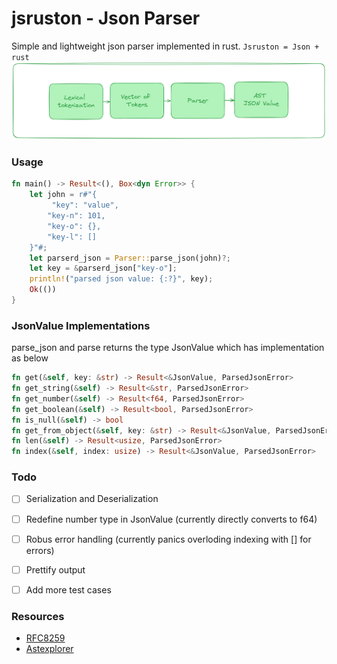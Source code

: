 # jsruston - Json Parser
Simple and lightweight json parser implemented in rust. `Jsruston = Json + rust`
![lexicalanalysis](./doc/img.png)

### Usage
```rust
fn main() -> Result<(), Box<dyn Error>> {
    let john = r#"{
         "key": "value",
        "key-n": 101,
        "key-o": {},
        "key-l": []
    }"#;
    let parserd_json = Parser::parse_json(john)?;
    let key = &parserd_json["key-o"];
    println!("parsed json value: {:?}", key);
    Ok(())
}

```
### JsonValue Implementations
parse_json and parse returns the type JsonValue which has implementation as below
```rust 
fn get(&self, key: &str) -> Result<&JsonValue, ParsedJsonError>
fn get_string(&self) -> Result<&str, ParsedJsonError>
fn get_number(&self) -> Result<f64, ParsedJsonError>
fn get_boolean(&self) -> Result<bool, ParsedJsonError>
fn is_null(&self) -> bool
fn get_from_object(&self, key: &str) -> Result<&JsonValue, ParsedJsonError>
fn len(&self) -> Result<usize, ParsedJsonError>
fn index(&self, index: usize) -> Result<&JsonValue, ParsedJsonError>
```

### Todo

- [ ] Serialization and Deserialization
- [ ] Redefine number type in JsonValue (currently directly converts to f64)
- [ ] Robus error handling (currently panics overloding indexing with [] for errors)
- [ ] Prettify output
- [ ] Add more test cases


### Resources
- [RFC8259](https://datatracker.ietf.org/doc/html/rfc8259)
- [Astexplorer](https://astexplorer.net/)

